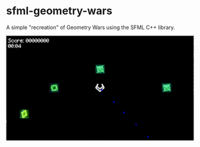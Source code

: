 # sfml-geometry-wars
A simple "recreation" of Geometry Wars using the SFML C++ library. 

![Screenshot](game_screenshot.png)
